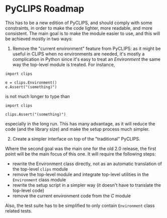 # PyCLIPS Roadmap

This has to be a new edition of PyCLIPS, and should comply with some constraints, in order to make the code lighter, more readable, and more consistent. The main goal is to make the module easier to use, and this will be achieved mostly in two ways:

1. Remove the "current environment" feature from PyCLIPS: as it might be useful in CLIPS when no environments are needed, it's mostly a complication in Python since it's easy to treat an *Environment* the same way the top-level module is treated. For instance,

  ```
  import clips

  e = clips.Environment()
  e.Assert("(something)")
  ```

  is not much longer to type than

  ```
  import clips

  clips.Assert("(something)")
  ```

  especially in the long run. This has many advantage, as it will reduce the code (and the library size) and make the setup process much simpler.

2. Create a simpler interface on top of the "traditional" PyCLIPS.

Where the second goal was the main one for the old 2.0 release, the first point will be the main focus of this one. It will require the following steps:

* rewrite the Environment class directly, not as an automatic translation of the top-level `clips` module
* remove the top-level module and integrate top-level utilities in the `Environment` class module
* rewrite the setup script in a simpler way (it doesn't have to translate the top-level code)
* remove the current environment code from the *C* module

Also, the test suite has to be simplified to only contain `Environment` class related tests.

